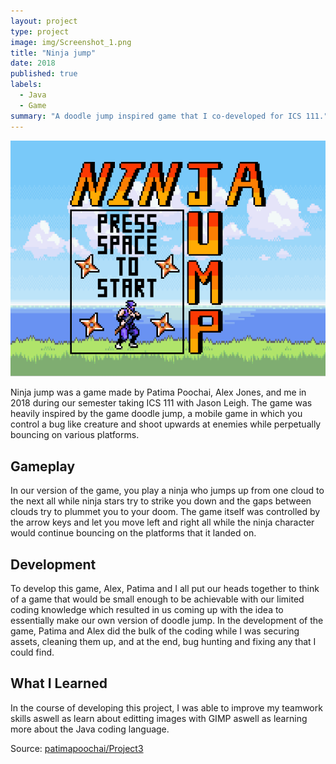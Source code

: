 ```yaml
---
layout: project
type: project
image: img/Screenshot_1.png
title: "Ninja jump"
date: 2018
published: true
labels:
  - Java
  - Game
summary: "A doodle jump inspired game that I co-developed for ICS 111."
---
```

<div class="text-center p-4">
  <img class="img-fluid" src="../img/Screenshot_1.png">
</div>


Ninja jump was a game made by Patima Poochai, Alex Jones, and me in 2018 during our semester taking ICS 111 with Jason Leigh. The game was heavily inspired by the game doodle jump, a mobile game in which you control a bug like creature and shoot upwards at enemies while perpetually bouncing on various platforms. 

<h2 id="Gameplay">Gameplay</h2>

In our version of the game, you play a ninja who jumps up from one cloud to the next all while ninja stars try to strike you down and the gaps between clouds try to plummet you to your doom. The game itself was controlled by the arrow keys and let you move left and right all while the ninja character would continue bouncing on the platforms that it landed on. 

<h2 id="Development">Development</h2>

To develop this game, Alex, Patima and I all put our heads together to think of a game that would be small enough to be achievable with our limited coding knowledge which resulted in us coming up with the idea to essentially make our own version of doodle jump. In the development of the game, Patima and Alex did the bulk of the coding while I was securing assets, cleaning them up, and at the end, bug hunting and fixing any that I could find. 

<h2 id="What I Learned">What I Learned</h2>

In the course of developing this project, I was able to improve my teamwork skills aswell as learn about editting images with GIMP aswell as learning more about the Java coding language.

Source: <a href="https://github.com/patimapoochai/Project3"><i class="large github icon "></i>patimapoochai/Project3</a>
